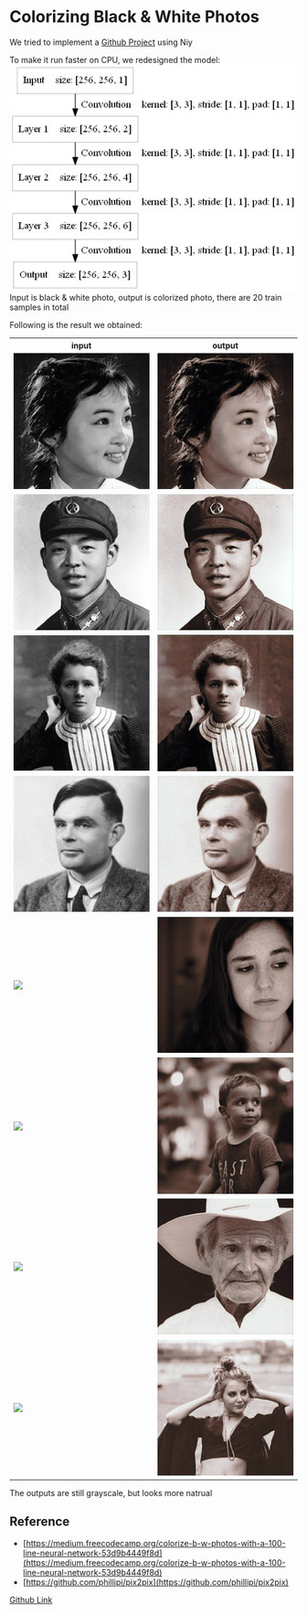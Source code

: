 Colorizing Black & White Photos
====
We tried to implement a [Github Project](https://github.com/emilwallner/Coloring-greyscale-images-in-Keras) using Niy

To make it run faster on CPU, we redesigned the model:
<br><img src="files/model.png" max-width="500px" /><br>
Input is black & white photo, output is colorized photo, there are 20 train samples in total

Following is the result we obtained:
<table>
<tr><th>input</th><th>output</th></tr>	
<tr><td><img src="files/Predict/group2/chengmei.png" /></td>
<td><img src="files/output/chengmei.png" /></td></tr>
<tr><td><img src="files/Predict/group2/leifeng.png" /></td>
<td><img src="files/output/leifeng.png" /></td></tr>
<tr><td><img src="files/Predict/group2/marie_curie.png" /></td>
<td><img src="files/output/marie_curie.png" /></td></tr>
<tr><td><img src="files/Predict/group2/turing.png" /></td>
<td><img src="files/output/turing.png" /></td></tr>

<tr><td><img src="files/Predict/group1/0fAtAB.png" /></td>
<td><img src="files/output/0fAtAB.png" /></td></tr>
<tr><td><img src="files/Predict/group1/1QejlL.png" /></td>
<td><img src="files/output/1QejlL.png" /></td></tr>
<tr><td><img src="files/Predict/group1/6v14hm.png" /></td>
<td><img src="files/output/6v14hm.png" /></td></tr>
<tr><td><img src="files/Predict/group1/7Vizcm.png" /></td>
<td><img src="files/output/7Vizcm.png" /></td></tr>
</table>

The outputs are still grayscale, but looks more natrual

Reference
----
* [https://medium.freecodecamp.org/colorize-b-w-photos-with-a-100-line-neural-network-53d9b4449f8d](https://medium.freecodecamp.org/colorize-b-w-photos-with-a-100-line-neural-network-53d9b4449f8d)
* [https://github.com/phillipi/pix2pix](https://github.com/phillipi/pix2pix)

[Github Link](https://github.com/microic/niy/tree/master/examples/colorizing_photos)
